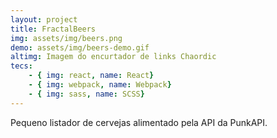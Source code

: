 ```yaml
---
layout: project
title: FractalBeers
img: assets/img/beers.png
demo: assets/img/beers-demo.gif
altimg: Imagem do encurtador de links Chaordic
tecs: 
    - { img: react, name: React}
    - { img: webpack, name: Webpack}
    - { img: sass, name: SCSS}
---
```

Pequeno listador de cervejas alimentado pela API da PunkAPI.